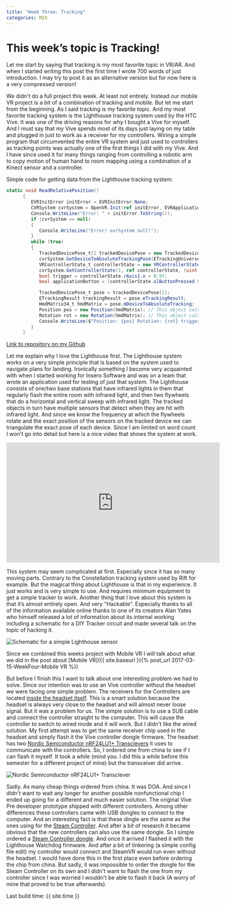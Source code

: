 ```yaml
---
title: "Week Three: Tracking"
categories: MIX
---
```


# This week’s topic is Tracking!

Let me start by saying that tracking is my most favorite topic in VR/AR. And when I started writing this post the first time I wrote 700 words of just introduction. I may try to post it as an alternative version but for now here is a very compressed version!

We didn't do a full project this week. At least not entirely. Instead our mobile VR project is a bit of a combination of tracking and mobile. But let me start from the beginning.
As I said tracking is my favorite topic. And my most favorite tracking system is the Lighthouse tracking system used by the HTC Vive. It was one of the driving reasons for why I bought a Vive for myself. And I must say that my Vive spends most of its days just laying on my table and plugged in just to work as a receiver for my controllers. Wiring a simple program that circumvented the entire VR system and just used to controllers as tracking points was actually one of the first things I did with my Vive. And I have since used it for many things ranging from controlling a robotic arm to copy motion of human hand to room mapping using a combination of a Kinect sensor and a controller.

Simple code for getting data from the Lighthouse tracking system:
```csharp
static void ReadRelativePosition()
      {
         EVRInitError initError = EVRInitError.None;
         CVRSystem cvrSystem = OpenVR.Init(ref initError, EVRApplicationType.VRApplication_Utility);
         Console.WriteLine("Error: " + initError.ToString());
         if (cvrSystem == null)
         {
            Console.WriteLine("Error! evrSystem null!");
         }
         while (true)
         {
            TrackedDevicePose_t[] trackedDevicePose = new TrackedDevicePose_t[OpenVR.k_unMaxTrackedDeviceCount];
            cvrSystem.GetDeviceToAbsoluteTrackingPose(ETrackingUniverseOrigin.TrackingUniverseRawAndUncalibrated, 0f, trackedDevicePose);
            VRControllerState_t controllerState = new VRControllerState_t();
            cvrSystem.GetControllerState(1, ref controllerState, (uint) System.Runtime.InteropServices.Marshal.SizeOf(typeof(VRControllerState_t)));
            bool trigger = controllerState.rAxis1.x > 0.9f;
            bool applicationButton = (controllerState.ulButtonPressed & (1ul << (int)EVRButtonId.k_EButton_ApplicationMenu)) != 0;

            TrackedDevicePose_t pose = trackedDevicePose[1];
            ETrackingResult trackingResult = pose.eTrackingResult;
            HmdMatrix34_t hmdMatrix = pose.mDeviceToAbsoluteTracking;
            Position pos = new Position(hmdMatrix); // This object calculates position from the hmdMatrix
            Rotation rot = new Rotation(hmdMatrix); // This object calculates rotation from the hmdMatrix
            Console.WriteLine($"Position: {pos} Rotation: {rot} trigger {trigger} app {applicationButton}");
         }
      }
```
[Link to repository on my Github](https://github.com/dmweis/SteamVrTest)

Let me explain why I love the Lighthouse first. The Lighthouse system works on a very simple principle that is based on the system used to navigate plans for landing. Ironically something I become very acquainted with when I started working for Insero Software and was on a team that wrote an application used for testing of just that system.
The Lighthouse consists of one/two base stations that have infrared lights in them that regularly flash the entire room with infrared light, and then two flywheels that do a horizontal and vertical sweep with infrared light. The tracked objects in turn have multiple sensors that detect when they are hit with infrared light. And since we know the frequency at which the flywheels rotate and the exact position of the sensors on the tracked device we can triangulate the exact pose of each device.
Since I am limited on word count I won't go into detail but here is a nice video that shows the system at work.

<iframe width="560" height="315" src="https://www.youtube.com/embed/J54dotTt7k0" frameborder="0" allowfullscreen></iframe>

This system may seem complicated at first. Especially since it has so many moving parts. Contrary to the Constellation tracking system used by Rift for example. But the magical thing about Lighthouse is that in my experience. It just works and is very simple to use. And requires minimum equipment to get a simple tracker to work. Another thing that I love about this system is that it’s almost entirely open. And very "Hackable". Especially thanks to all of the information available online thanks to one of its creators Alan Yates who himself released a lot of information about its internal working including a schematic for a DIY Tracker circuit and made several talk on the topic of hacking it.

![Schematic for a simple Lighthouse sensor]({{site.url}}/images/MixWeekThreeTracking/lighthouse_sensor_schematic.jpg)

Since we combined this weeks project with Mobile VR I will talk about what we did in the post about [Mobile VR]({{ site.baseurl }}{% post_url 2017-03-15-WeekFour-Mobile VR %})

But before I finish this I want to talk about one interesting problem we had to solve.
Since our intention was to use an Vive controller without the headset we were facing one simple problem. The receivers for the Controllers are located [inside the headset itself][1]. This is a smart solution because the headset is always very close to the headset and will almost never loose signal. But it was a problem for us. The simple solution is to use a SUB cable and connect the controller straight to the computer. This will cause the controller to switch to wired mode and it will work. But I didn't like the wired solution.
My first attempt was to get the same receiver chip used in the headset and simply flash it the Vive controller dongle firmware. The headset has two [Nordic Semiconductor nRF24LU1+ Transcievers](https://www.sparkfun.com/datasheets/Wireless/Nordic/nRF24LU1P_1_0.pdf "Datasheet for Nordic Semiconductor nRF24LU1+ Transceiver") it uses to communicate with the controllers. So, I ordered one from china to see if I can flash it myself. It took a while (mind you. I did this a while before this semester for a different project of mine) but the transceiver did arrive.

![Nordic Semiconductor nRF24LU1+ Transciever]({{site.url}}/images/MixWeekThreeTracking/transceiver_vive.jpg)

Sadly. As many cheap things ordered from china. It was DOA. And since I didn't want to wait any longer for another possible nonfunctional chip I ended up going for a different and much easier solution. The original Vive Pre developer prototype shipped with different controllers. Among other differences these controllers came with USB dongles to connect to the computer. And an interesting fact is that these dingle are the same as the ones using for the [Steam Controller](http://store.steampowered.com/app/353370/Steam_Controller/). And after a bit of research it became obvious that the new controllers can also use the same dongle. So I simple ordered a [Steam Controller dongle](http://store.steampowered.com/app/530260/Steam_Controller_Wireless_Receiver/). And once it arrived I flashed it with the Lighthouse Watchdog firmware. And after a bit of tinkering (a simple config file edit) my controller would connect and SteamVR would run even without the headset. I would have done this in the first place even before ordering the chip from china. But sadly, it was impossible to order the dongle for the Steam Controller on its own and I didn't want to flash the one from my controller since I was worried I wouldn't be able to flash it back (A worry of mine that proved to be true afterwards).

[1]: https://www.ifixit.com/Teardown/HTC+Vive+Teardown/62213#s130831

Last build time: {{ site.time }}


